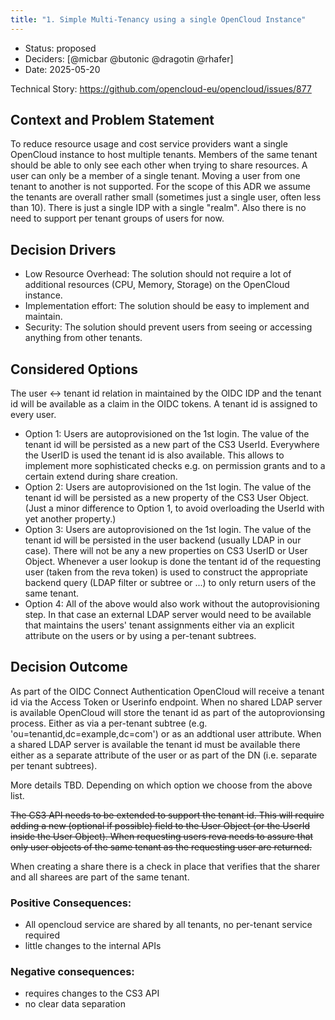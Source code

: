 ```yaml
---
title: "1. Simple Multi-Tenancy using a single OpenCloud Instance"
---
```


* Status: proposed
* Deciders: [@micbar @butonic @dragotin @rhafer]
* Date: 2025-05-20

Technical Story: https://github.com/opencloud-eu/opencloud/issues/877

## Context and Problem Statement

To reduce resource usage and cost service providers want a single OpenCloud
instance to host multiple tenants. Members of the same tenant should be able to
only see each other when trying to share resources. A user can only be a member
of a single tenant. Moving a user from one tenant to another is not supported.
For the scope of this ADR we assume the tenants are overall rather small
(sometimes just a single user, often less than 10). There is just a single IDP
with a single "realm". Also there is no need to support per tenant groups of
users for now.

## Decision Drivers

* Low Resource Overhead: The solution should not require a lot of additional
  resources (CPU, Memory, Storage) on the OpenCloud instance.
* Implementation effort: The solution should be easy to implement and maintain.
* Security: The solution should prevent users from seeing or accessing anything
  from other tenants.

## Considered Options

The user <-> tenant id relation in maintained by the OIDC IDP and the tenant id
will be available as a claim in the OIDC tokens. A tenant id is assigned to
every user.

* Option 1: Users are autoprovisioned on the 1st login. The value of the tenant id
  will be persisted as a new part of the CS3 UserId. Everywhere the UserID is used
  the tenant id is also available. This allows to implement more sophisticated checks e.g.
  on permission grants and to a certain extend during share creation.
* Option 2: Users are autoprovisioned on the 1st login. The value of the tenant id
  will be persisted as a new property of the CS3 User Object. (Just a minor difference to Option 1,
  to avoid overloading the UserId with yet another property.)
* Option 3: Users are autoprovisioned on the 1st login. The value of the tenant id
  will be persisted in the user backend (usually LDAP in our case). There will not be any a new properties
  on CS3 UserID or User Object. Whenever a user lookup is done the tentant id of the
  requesting user (taken from the reva token) is used to construct the appropriate backend query
  (LDAP filter or subtree or ...) to only return users of the same tenant.
* Option 4: All of the above would also work without the autoprovisioning step.
  In that case an external LDAP server would need to be available that
  maintains the users' tenant assignments either via an explicit attribute on
  the users or by using a per-tenant subtrees.

## Decision Outcome

As part of the OIDC Connect Authentication OpenCloud will receive a tenant id via the
Access Token or Userinfo endpoint. When no shared LDAP server is available
OpenCloud will store the tenant id as part of the autoprovionsing process.
Either as via a per-tenant subtree (e.g. 'ou=tenantid,dc=example,dc=com') or as
an addtional user attribute. When a shared LDAP server is available the tenant
id must be available there either as a separate attribute of the user or as
part of the DN (i.e. separate per tenant subtrees).

More details TBD. Depending on which option we choose from the above list.

~~The CS3 API needs to be extended to support the tenant id. This will require adding a new
(optional if possible) field to the User Object (or the UserId inside the User Object). When requesting
users reva needs to assure that only user objects of the same tenant as the requesting user are
returned.~~

When creating a share there is a check in place that verifies that the sharer
and all sharees are part of the same tenant.


### Positive Consequences:

* All opencloud service are shared by all tenants, no per-tenant service required
* little changes to the internal APIs

### Negative consequences:

* requires changes to the CS3 API
* no clear data separation

